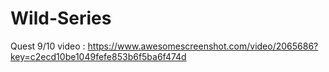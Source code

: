 # Wild-Series

Quest 9/10 video :
https://www.awesomescreenshot.com/video/2065686?key=c2ecd10be1049fefe853b6f5ba6f474d
